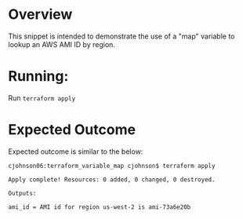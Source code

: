 # Overview

This snippet is intended to demonstrate the use of a "map" variable to lookup an AWS AMI ID by region.

# Running:

Run `terraform apply`

# Expected Outcome

Expected outcome is similar to the below:

```
cjohnson06:terraform_variable_map cjohnson$ terraform apply

Apply complete! Resources: 0 added, 0 changed, 0 destroyed.

Outputs:

ami_id = AMI id for region us-west-2 is ami-73a6e20b
```
